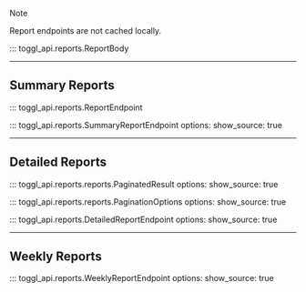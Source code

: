 > [!NOTE]  
> Report endpoints are not cached locally.

::: toggl_api.reports.ReportBody

---

## Summary Reports

::: toggl_api.reports.ReportEndpoint


::: toggl_api.reports.SummaryReportEndpoint
    options:
        show_source: true

---

## Detailed Reports

::: toggl_api.reports.reports.PaginatedResult
    options:
        show_source: true

::: toggl_api.reports.reports.PaginationOptions
    options:
        show_source: true

::: toggl_api.reports.DetailedReportEndpoint
    options:
        show_source: true

---

## Weekly Reports

::: toggl_api.reports.WeeklyReportEndpoint
    options:
        show_source: true
